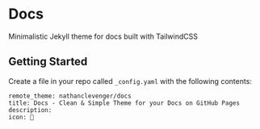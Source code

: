 # Docs

Minimalistic Jekyll theme for docs built with TailwindCSS

## Getting Started

Create a file in your repo called `_config.yaml` with the following contents:

```
remote_theme: nathanclevenger/docs
title: Docs - Clean & Simple Theme for your Docs on GitHub Pages
description: 
icon: 🚀
```
